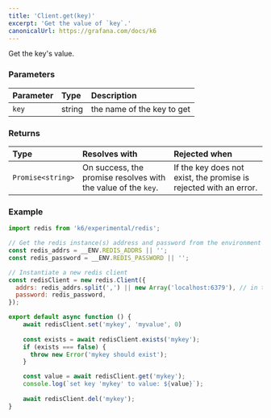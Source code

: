 ```yaml
---
title: 'Client.get(key)'
excerpt: 'Get the value of `key`.'
canonicalUrl: https://grafana.com/docs/k6
---
```


Get the key's value.

### Parameters

| Parameter | Type   | Description                |
| :-------- | :----- | :------------------------- |
| `key`     | string | the name of the key to get |


### Returns

| Type              | Resolves with                                                 | Rejected when                                                     |
| :---------------- | :------------------------------------------------------------ | :---------------------------------------------------------------- |
| `Promise<string>` | On success, the promise resolves with the value of the `key`. | If the key does not exist, the promise is rejected with an error. |

### Example

<CodeGroup labels={[]}>

```javascript
import redis from 'k6/experimental/redis';

// Get the redis instance(s) address and password from the environment
const redis_addrs = __ENV.REDIS_ADDRS || '';
const redis_password = __ENV.REDIS_PASSWORD || '';

// Instantiate a new redis client
const redisClient = new redis.Client({
  addrs: redis_addrs.split(',') || new Array('localhost:6379'), // in the form of 'host:port', separated by commas
  password: redis_password,
});

export default async function () {
    await redisClient.set('mykey', 'myvalue', 0)
    
    const exists = await redisClient.exists('mykey');
    if (exists === false) {
      throw new Error('mykey should exist');
    }

    const value = await redisClient.get('mykey');
    console.log(`set key 'mykey' to value: ${value}`);
    
    await redisClient.del('mykey');
}
```

</CodeGroup>